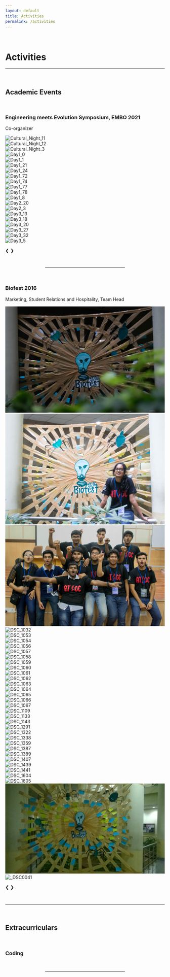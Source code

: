 ```yaml
---
layout: default
title: Activities
permalink: /activities
---
```

<p><br></p>

Activities
==========

<hr style="height:2px;border-width:0;color:gray;background-color:gray">

<p><br></p>

**Academic Events**
------------

<p><br></p>

### **Engineering meets Evolution Symposium, EMBO 2021**

Co-organizer

<!-- Slideshow container -->
<div class="slideshow-container">

  <!-- Full-width images with number and caption text -->
  <div class="mySlides fade">
		<img src="/assets/EMBO/Cultural_Night_11.jpg" alt="Cultural_Night_11">
	</div>
	<div class="mySlides fade">
		<img src="/assets/EMBO/Cultural_Night_12.jpg" alt="Cultural_Night_12">
	</div>
	<div class="mySlides fade">
		<img src="/assets/EMBO/Cultural_Night_3.jpg" alt="Cultural_Night_3">
	</div>
	<div class="mySlides fade">
		<img src="/assets/EMBO/Day1_0.jpg" alt="Day1_0">
	</div>
	<div class="mySlides fade">
		<img src="/assets/EMBO/Day1_1.jpg" alt="Day1_1">
	</div>
	<div class="mySlides fade">
		<img src="/assets/EMBO/Day1_21.jpg" alt="Day1_21">
	</div>
	<div class="mySlides fade">
		<img src="/assets/EMBO/Day1_24.jpg" alt="Day1_24">
	</div>
	<div class="mySlides fade">
		<img src="/assets/EMBO/Day1_72.jpg" alt="Day1_72">
	</div>
	<div class="mySlides fade">
		<img src="/assets/EMBO/Day1_74.jpg" alt="Day1_74">
	</div>
	<div class="mySlides fade">
		<img src="/assets/EMBO/Day1_77.jpg" alt="Day1_77">
	</div>
	<div class="mySlides fade">
		<img src="/assets/EMBO/Day1_78.jpg" alt="Day1_78">
	</div>
	<div class="mySlides fade">
		<img src="/assets/EMBO/Day1_8.jpg" alt="Day1_8">
	</div>
	<div class="mySlides fade">
		<img src="/assets/EMBO/Day2_20.jpg" alt="Day2_20">
	</div>
	<div class="mySlides fade">
		<img src="/assets/EMBO/Day2_3.jpg" alt="Day2_3">
	</div>
	<div class="mySlides fade">
		<img src="/assets/EMBO/Day3_13.jpg" alt="Day3_13">
	</div>
	<div class="mySlides fade">
		<img src="/assets/EMBO/Day3_18.jpg" alt="Day3_18">
	</div>
	<div class="mySlides fade">
		<img src="/assets/EMBO/Day3_20.jpg" alt="Day3_20">
	</div>
	<div class="mySlides fade">
		<img src="/assets/EMBO/Day3_27.jpg" alt="Day3_27">
	</div>
	<div class="mySlides fade">
		<img src="/assets/EMBO/Day3_32.jpg" alt="Day3_32">
	</div>
	<div class="mySlides fade">
		<img src="/assets/EMBO/Day3_5.jpg" alt="Day3_5">
	</div>

  <!-- Next and previous buttons -->
  <a class="prev" onclick="plusSlides(-1)">&#10094;</a>
  <a class="next" onclick="plusSlides(1)">&#10095;</a>
</div>

<br>

<hr style="width:50%; margin-left:25%">

<br>

### **Biofest 2016**

Marketing, Student Relations and Hospitality, Team Head


<!-- Slideshow container -->
<div class="slideshow-container">

  <!-- Full-width images with number and caption text -->
  <div class="mySlides fade">
		<img src="/assets/biofest/Biofest (1 of 1)-9.jpg" alt="Biofest (1 of 1)-9">
	</div>
	<div class="mySlides fade">
		<img src="/assets/biofest/Biofest (1 of 1).jpg" alt="Biofest (1 of 1)">
	</div>
	<div class="mySlides fade">
		<img src="/assets/biofest/Biofest (24 of 41).jpg" alt="Biofest (24 of 41)">
	</div>
	<div class="mySlides fade">
		<img src="/assets/biofest/DSC_1032.JPG" alt="DSC_1032">
	</div>
	<div class="mySlides fade">
		<img src="/assets/biofest/DSC_1053.JPG" alt="DSC_1053">
	</div>
	<div class="mySlides fade">
		<img src="/assets/biofest/DSC_1054.JPG" alt="DSC_1054">
	</div>
	<div class="mySlides fade">
		<img src="/assets/biofest/DSC_1056.JPG" alt="DSC_1056">
	</div>
	<div class="mySlides fade">
		<img src="/assets/biofest/DSC_1057.JPG" alt="DSC_1057">
	</div>
	<div class="mySlides fade">
		<img src="/assets/biofest/DSC_1058.JPG" alt="DSC_1058">
	</div>
	<div class="mySlides fade">
		<img src="/assets/biofest/DSC_1059.JPG" alt="DSC_1059">
	</div>
	<div class="mySlides fade">
		<img src="/assets/biofest/DSC_1060.JPG" alt="DSC_1060">
	</div>
	<div class="mySlides fade">
		<img src="/assets/biofest/DSC_1061.JPG" alt="DSC_1061">
	</div>
	<div class="mySlides fade">
		<img src="/assets/biofest/DSC_1062.JPG" alt="DSC_1062">
	</div>
	<div class="mySlides fade">
		<img src="/assets/biofest/DSC_1063.JPG" alt="DSC_1063">
	</div>
	<div class="mySlides fade">
		<img src="/assets/biofest/DSC_1064.JPG" alt="DSC_1064">
	</div>
	<div class="mySlides fade">
		<img src="/assets/biofest/DSC_1065.JPG" alt="DSC_1065">
	</div>
	<div class="mySlides fade">
		<img src="/assets/biofest/DSC_1066.JPG" alt="DSC_1066">
	</div>
	<div class="mySlides fade">
		<img src="/assets/biofest/DSC_1067.JPG" alt="DSC_1067">
	</div>
	<div class="mySlides fade">
		<img src="/assets/biofest/DSC_1109.JPG" alt="DSC_1109">
	</div>
	<div class="mySlides fade">
		<img src="/assets/biofest/DSC_1133.JPG" alt="DSC_1133">
	</div>
	<div class="mySlides fade">
		<img src="/assets/biofest/DSC_1143.JPG" alt="DSC_1143">
	</div>
	<div class="mySlides fade">
		<img src="/assets/biofest/DSC_1291.JPG" alt="DSC_1291">
	</div>
	<div class="mySlides fade">
		<img src="/assets/biofest/DSC_1322.JPG" alt="DSC_1322">
	</div>
	<div class="mySlides fade">
		<img src="/assets/biofest/DSC_1338.JPG" alt="DSC_1338">
	</div>
	<div class="mySlides fade">
		<img src="/assets/biofest/DSC_1359.JPG" alt="DSC_1359">
	</div>
	<div class="mySlides fade">
		<img src="/assets/biofest/DSC_1387.JPG" alt="DSC_1387">
	</div>
	<div class="mySlides fade">
		<img src="/assets/biofest/DSC_1389.JPG" alt="DSC_1389">
	</div>
	<div class="mySlides fade">
		<img src="/assets/biofest/DSC_1407.JPG" alt="DSC_1407">
	</div>
	<div class="mySlides fade">
		<img src="/assets/biofest/DSC_1439.JPG" alt="DSC_1439">
	</div>
	<div class="mySlides fade">
		<img src="/assets/biofest/DSC_1441.JPG" alt="DSC_1441">
	</div>
	<div class="mySlides fade">
		<img src="/assets/biofest/DSC_1604.JPG" alt="DSC_1604">
	</div>
	<div class="mySlides fade">
		<img src="/assets/biofest/DSC_1605.JPG" alt="DSC_1605">
	</div>
	<div class="mySlides fade">
		<img src="/assets/biofest/WP_20160305_21_26_07_Pro.jpg" alt="WP_20160305_21_26_07_Pro">
	</div>
	<div class="mySlides fade">
		<img src="/assets/biofest/_DSC0041.JPG" alt="_DSC0041">
	</div>

  <!-- Next and previous buttons -->
  <a class="prev" onclick="plusSlides(-1)">&#10094;</a>
  <a class="next" onclick="plusSlides(1)">&#10095;</a>
</div>


<br>

<hr style="height:2px;border-width:0;color:gray;background-color:gray">

<br>

**Extracurriculars**
---------------

<br>

### **Coding**

<br>

<hr style="width:50%; margin-left:25%">

<br>

<!-- ### **Photography**

<br>

<hr style="width:50%; margin-left:25%">

<br>

### **Graphic Design**

<br>

<hr style="width:50%; margin-left:25%">

<br>

### **Gaming**

<br>
-->
<script>
let slideIndex = 1;
showSlides(slideIndex);

function plusSlides(n) {
  showSlides(slideIndex += n);
}

function currentSlide(n) {
  showSlides(slideIndex = n);
}

function showSlides(n) {
  let i;
  let slides = document.getElementsByClassName("mySlides");
  let dots = document.getElementsByClassName("dot");
  if (n > slides.length) {slideIndex = 1}    
  if (n < 1) {slideIndex = slides.length}
  for (i = 0; i < slides.length; i++) {
    slides[i].style.display = "none";  
  }
  for (i = 0; i < dots.length; i++) {
    dots[i].className = dots[i].className.replace(" active", "");
  }
  slides[slideIndex-1].style.display = "block";  
  dots[slideIndex-1].className += " active";
}
</script>
